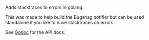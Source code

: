 Adds stacktraces to errors in golang.

This was made to help build the Bugsnag notifier but can be used standalone if
you like to have stacktraces on errors.

See [Godoc](https://godoc.org/github.com/bugsnag/bugsnag-go/errors) for the API docs.
